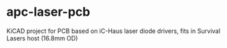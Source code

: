 # apc-laser-pcb
KiCAD project for PCB based on iC-Haus laser diode drivers, fits in Survival Lasers host (16.8mm OD)
